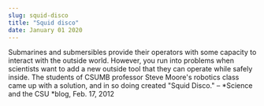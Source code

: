 ```yaml
---
slug: squid-disco
title: "Squid disco"
date: January 01 2020
---
```


 
<p>
  Submarines and submersibles provide their operators with some capacity to
  interact with the outside world. However, you run into problems when
  scientists want to add a new outside tool that they can operate while safely
  inside. The students of CSUMB professor Steve Moore's robotics class came up
  with a solution, and in so doing created "Squid Disco." – *Science and the CSU
  *blog, Feb. 17, 2012
</p>
 

